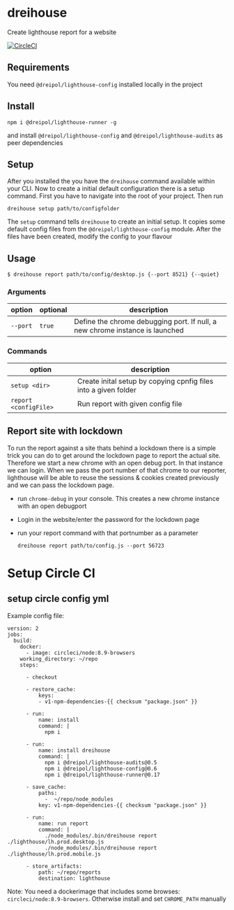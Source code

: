 # dreihouse
Create lighthouse report for a website

[![CircleCI](https://circleci.com/gh/dreipol/lighthouse-runner/tree/master.svg?style=svg&circle-token=4738b5c5cde8e66a056114378acb9e3732146a35)](https://circleci.com/gh/dreipol/lighthouse-runner/tree/master)

## Requirements
You need `@dreipol/lighthouse-config` installed locally in the project

## Install

    npm i @dreipol/lighthouse-runner -g

and install `@dreipol/lighthouse-config` and `@dreipol/lighthouse-audits` as peer dependencies

## Setup
After you installed the you have the `dreihouse` command available within your CLI. Now to create a initial default configuration there is a setup command.
First you have to navigate into the root of your project.
Then run

    dreihouse setup path/to/configfolder

The `setup` command tells `dreihouse` to create an initial setup. 
It copies some default config files from the `@dreipol/lighthouse-config` module.
After the files have been created, modify the config to your flavour

## Usage

    $ dreihouse report path/to/config/desktop.js {--port 8521} {--quiet}

### Arguments
| option     | optional | description                                                                  |
| ---------- | -------- | ---------------------------------------------------------------------------- |
| `--port`   | `true`   | Define the chrome debugging port. If null, a new chrome instance is launched |

### Commands
| option   | description                                                     |
| -------- | --------------------------------------------------------------- |
| `setup <dir>`  | Create inital setup by copying cpnfig files into a given folder |
| `report <configFile>` | Run report with given config file                               |

## Report site with lockdown
To run the report against a site thats behind a lockdown there is a simple trick
you can do to get around the lockdown page to report the actual site.
Therefore we start a new chrome with an open debug port. In that instance we can login.
When we pass the port number of that chrome to our reporter, lighthouse will be able to reuse
the sessions & cookies created previously and we can pass the lockdown page.

- run `chrome-debug` in your console. This creates a new chrome instance with an open debugport
- Login in the website/enter the password for the lockdown page
- run your report command with that portnumber as a parameter

    `dreihouse report path/to/config.js --port 56723`

# Setup Circle CI
## setup circle config yml
Example config file: 

    version: 2
    jobs:
      build:
        docker:
          - image: circleci/node:8.9-browsers
        working_directory: ~/repo
        steps:
          
          - checkout
          
          - restore_cache:
              keys:
              - v1-npm-dependencies-{{ checksum "package.json" }}
          
          - run:
              name: install
              command: |
                npm i
          
          - run:
              name: install dreihouse
              command: |
                npm i @dreipol/lighthouse-audits@0.5
                npm i @dreipol/lighthouse-config@0.6
                npm i @dreipol/lighthouse-runner@0.17
          
          - save_cache:
              paths:
                -  ~/repo/node_modules
              key: v1-npm-dependencies-{{ checksum "package.json" }}
          
          - run:
              name: run report
              command: |
                ./node_modules/.bin/dreihouse report ./lighthouse/lh.prod.desktop.js
                ./node_modules/.bin/dreihouse report ./lighthouse/lh.prod.mobile.js    
          
          - store_artifacts:
              path: ~/repo/reports
              destination: lighthouse

Note: You need a dockerimage that includes some browses: `circleci/node:8.9-browsers`.
Otherwise install and set `CHROME_PATH` manually
